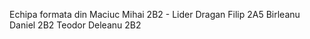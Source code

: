 Echipa formata din
Maciuc Mihai 2B2 - Lider
Dragan Filip 2A5
Birleanu Daniel 2B2
Teodor Deleanu 2B2
